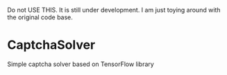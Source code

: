 Do not USE THIS. It is still under development. I am just toying around with the original code base.
# CaptchaSolver
Simple captcha solver based on TensorFlow library
